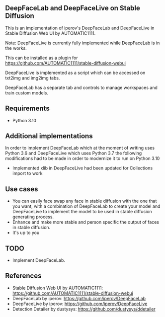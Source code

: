 ## DeepFaceLab and DeepFaceLive on Stable Diffusion

This is an implementation of iperov's DeepFaceLab and DeepFaceLive in Stable Diffusion Web UI by AUTOMATIC1111.

Note: DeepFaceLive is currently fully implemented while DeepFaceLab is in the works.

This can be installed as a plugin for https://github.com/AUTOMATIC1111/stable-diffusion-webui

DeepFaceLive is implemented as a script which can be accessed on txt2img and img2img tabs.

DeepFaceLab has a separate tab and controls to manage workspaces and train custom models.

## Requirements

- Python 3.10

## Additional implementations

In order to implement DeepFaceLab which at the moment of writing uses Python 3.6 and DeepFaceLive which uses Python 3.7 the following modifications had to be made in order to modernize it to run on Python 3.10

- Implemented xlib in DeepFaceLive had been updated for Collections import to work

## Use cases

- You can easily face swap any face in stable diffusion with the one that you want, with a combination of DeepFaceLab to create your model and DeepFaceLive to implement the model to be used in stable diffusion generating process.
- Enhance and make more stable and person specific the output of faces in stable diffusion.
- It's up to you

## TODO
- Implement DeepFaceLab.

## References

- Stable Diffusion Web UI by AUTOMATIC1111: https://github.com/AUTOMATIC1111/stable-diffusion-webui
- DeepFaceLab by iperov: https://github.com/iperov/DeepFaceLab
- DeepFaceLive by iperov: https://github.com/iperov/DeepFaceLive
- Detection Detailer by dustysys: https://github.com/dustysys/ddetailer
